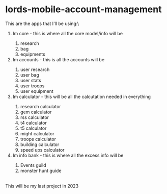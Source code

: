# lords-mobile-account-management

This are the apps that I'll be using:\
<ol type="1">
<li>lm core - this is where all the core model/info will be</li>
  <ol type="1">
    <li>research</li>
    <li>bag</li>
    <li>equipments</li>
  </ol>
<li>lm accounts - this is all the accounts will be</li>
  <ol type="1">
    <li>user research</li>
    <li>user bag</li>
    <li>user stats</li>
    <li>user troops</li>
    <li>user equipment</li>
  </ol>
<li>lm calculator - this will be all the calcutation needed in everything</li>
  <ol type="1">
    <li>research calculator</li>
    <li>gem calculator</li>
    <li>rss calculator</li>
    <li>t4 calculator</li>
    <li>t5 calculator</li>
    <li>might calculator</li>
    <li>troops calculator</li>
    <li>building calculator</li>
    <li>speed ups calculator</li>
  </ol>
<li>lm info bank - this is where all the excess info will be</li>
  <ol type="1">
    <li>Events guild</li>
    <li>monster hunt guide</li>
  </ol>
</ol>
<br>
This will be my last project in 2023
